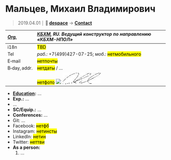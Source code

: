 # Мальцев, Михаил Владимирович
> 2019.04.01 ┊ **🚀 [despace](index.md)** → **[Contact](contact.md)**

|*[Org.](contact.md)*|*[КБХМ](03_kbhm.md), RU. Ведущий конструктор по направлению «КБХМ-НПОЛ»*|
|:--|:--|
|i18n| <mark>TBD</mark> |
|Tel|*раб.:* +7(499)427-07-25; *моб.:* <mark>нетмобильного</mark> |
|E‑mail| <mark>нетпочты</mark> |
|B‑day, addr.| <mark>нетдаты</mark> / … |
|| <mark>нетфото</mark> [![](f/contact//_001_photo_thumb.jpg)](f/contact//_001_photo.jpg) [![](f/contact/m/malcev_001_sign_thumb.jpg)](f/contact/m/malcev_001_sign.png) |

   - **[Education](edu.md):** …
   - **Exp.:** …
   - …
   - **SC/Equip.:** …
   - **Conferences:** …
   - Git: …
   - Facebook: <mark>нетфб</mark>
   - Instagram: <mark>нетинсты</mark>
   - LinkedIn: <mark>нетин</mark>
   - Twitter: <mark>неттви</mark>
   - **As a person:**
      1. …
